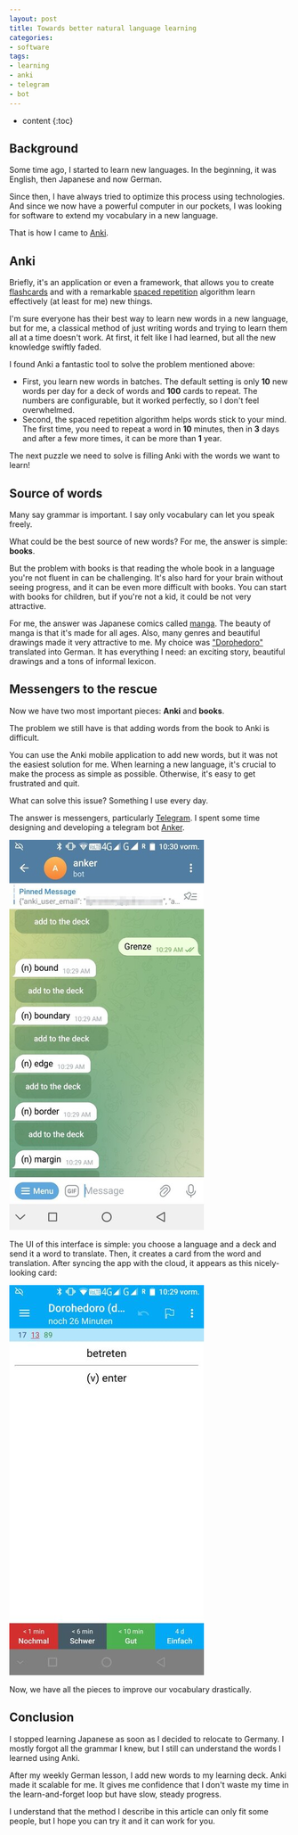 ```yaml
---
layout: post
title: Towards better natural language learning
categories:
- software
tags:
- learning
- anki
- telegram
- bot
---
```


* content
{:toc}

## Background

Some time ago, I started to learn new languages. In the beginning, it was English, then Japanese and now German.

Since then, I have always tried to optimize this process using technologies. And since we now have a powerful computer in our pockets, I was looking for software to extend my vocabulary in a new language.

That is how I came to [Anki](https://apps.ankiweb.net).

## Anki

Briefly, it's an application or even a framework, that allows you to create [flashcards](https://en.wikipedia.org/wiki/Flashcard) and with a remarkable [spaced repetition](https://en.wikipedia.org/wiki/Spaced_repetition) algorithm learn effectively (at least for me) new things.

I'm sure everyone has their best way to learn new words in a new language, but for me, a classical method of just writing words and trying to learn them all at a time doesn't work. At first, it felt like I had learned, but all the new knowledge swiftly faded.

I found Anki a fantastic tool to solve the problem mentioned above:
* First, you learn new words in batches. The default setting is only **10** new words per day for a deck of words and **100** cards to repeat. The numbers are configurable, but it worked perfectly, so I don't feel overwhelmed.
* Second, the spaced repetition algorithm helps words stick to your mind. The first time, you need to repeat a word in **10** minutes, then in **3** days and after a few more times, it can be more than **1** year.

The next puzzle we need to solve is filling Anki with the words we want to learn!

## Source of words

Many say grammar is important. I say only vocabulary can let you speak freely.

What could be the best source of new words? For me, the answer is simple: **books**.

But the problem with books is that reading the whole book in a language you're not fluent in can be challenging. It's also hard for your brain without seeing progress, and it can be even more difficult with books.
You can start with books for children, but if you're not a kid, it could be not very attractive.

For me, the answer was Japanese comics called [manga](https://en.wikipedia.org/wiki/Manga).
The beauty of manga is that it's made for all ages. Also, many genres and beautiful drawings made it very attractive to me.
My choice was ["Dorohedoro"](https://en.wikipedia.org/wiki/Dorohedoro) translated into German.
It has everything I need: an exciting story, beautiful drawings and a tons of informal lexicon.

## Messengers to the rescue

Now we have two most important pieces: **Anki** and **books**.

The problem we still have is that adding words from the book to Anki is difficult.

You can use the Anki mobile application to add new words, but it was not the easiest solution for me. When learning a new language, it's crucial to make the process as simple as possible. Otherwise, it's easy to get frustrated and quit.

What can solve this issue? Something I use every day.

The answer is messengers, particularly [Telegram](https://telegram.org).
I spent some time designing and developing a telegram bot [Anker](https://github.com/szobov/anker).

![bot interface](/assets/images/tech-for-language-learning/bot_chat.jpg)

The UI of this interface is simple: you choose a language and a deck and send it a word to translate. Then, it creates a card from the word and translation.
After syncing the app with the cloud, it appears as this nicely-looking card:

![anki interface](/assets/images/tech-for-language-learning/anki_interface.jpg)

Now, we have all the pieces to improve our vocabulary drastically.


## Conclusion

I stopped learning Japanese as soon as I decided to relocate to Germany. I mostly forgot all the grammar I knew, but I still can understand the words I learned using Anki.

After my weekly German lesson, I add new words to my learning deck. Anki made it scalable for me. It gives me confidence that I don't waste my time in the learn-and-forget loop but have slow, steady progress.

I understand that the method I describe in this article can only fit some people, but I hope you can try it and it can work for you.
